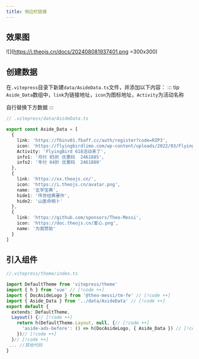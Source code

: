 ```yaml
---
title: 侧边栏链接
---
```


## 效果图

![](https://i.theojs.cn/docs/202408081937401.png =300x300)

## 创建数据

在`.vitepress`目录下新建`data/AsideData.ts`文件，并添加以下内容：
::: tip
`Aside_Data`数组中，`link`为链接地址，`icon`为图标地址，`Activity`为活动名称

自行替换下方数据
:::

```ts
// .vitepress/data/AsideData.ts

export const Aside_Data = [
  {
    link: 'https://fbinv01.fbaff.cc/auth/register?code=RZP3',
    icon: 'https://flyingbirdlimo.com/wp-content/uploads/2022/03/Flying-Bird-Logo-cropped.png',
    Activity: 'FlyingBird 618活动来了',
    info1: '月付 85折 优惠码  2461885',
    info2: '年付 64折 优惠码  2461880'
  },
  {
    link: 'https://xx.theojs.cn/',
    icon: 'https://i.theojs.cn/avatar.png',
    name: '玄学宝典',
    hide1: '传世经典著作',
    hide2: '山医命相卜'
  },
  {
    link: 'https://github.com/sponsors/Theo-Messi',
    icon: 'https://doc.theojs.cn/爱心.png',
    name: '为我赞助'
  }
]
```

## 引入组件

```ts
//.vitepress/theme/index.ts

import DefaultTheme from 'vitepress/theme'
import { h } from 'vue' // [!code ++]
import { DocAsideLogo } from '@theo-messi/tm-fe' // [!code ++]
import { Aside_Data } from '../data/AsideData' // [!code ++]
export default {
  extends: DefaultTheme,
  Layout() {// [!code ++]
    return h(DefaultTheme.Layout, null, {// [!code ++]
      'aside-ads-before': () => h(DocAsideLogo, { Aside_Data }) // [!code ++]
    })// [!code ++]
  }// [!code ++]
 ... //其他代码
}
```
